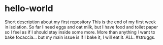 # hello-world
Short description about my first repository
This is the end of my first week in isolation. So far I need eggs and oat milk, but I have food and toilet paper so I feel as if I should stay inside some more. More than anything I want to bake focaccia... but my main issue is if I bake it, I will eat it. ALL. #struggs. 
